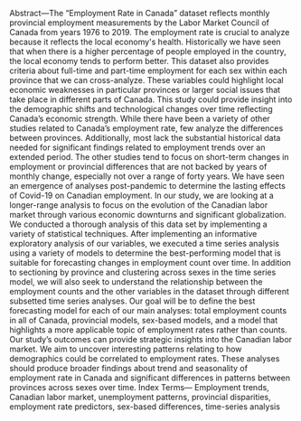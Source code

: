 Abstract—The “Employment Rate in Canada” dataset reflects monthly provincial employment measurements by the Labor Market Council of Canada from years 1976 to 2019. The employment rate is crucial to analyze because it reflects the local economy's health. Historically we have seen that when there is a higher percentage of people employed in the country, the local economy tends to perform better. This dataset also provides criteria about full-time and part-time employment for each sex within each province that we can cross-analyze. These variables could highlight local economic weaknesses in particular provinces or larger social issues that take place in different parts of Canada. This study could provide insight into the demographic shifts and technological changes over time reflecting Canada’s economic strength.
While there have been a variety of other studies related to Canada’s employment rate, few analyze the differences between provinces. Additionally, most lack the substantial historical data needed for significant findings related to employment trends over an extended period. The other studies tend to focus on short-term changes in employment or provincial differences that are not backed by years of monthly change, especially not over a range of forty years. We have seen an emergence of analyses post-pandemic to determine the lasting effects of Covid-19 on Canadian employment. In our study, we are looking at a longer-range analysis to focus on the evolution of the Canadian labor market through various economic downturns and significant globalization.
We conducted a thorough analysis of this data set by implementing a variety of statistical techniques. After implementing an informative exploratory analysis of our variables, we executed a time series analysis using a variety of models to determine the best-performing model that is suitable for forecasting changes in employment count over time. In addition to sectioning by province and clustering across sexes in the time series model, we will also seek to understand the relationship between the employment counts and the other variables in the dataset through different subsetted time series analyses. Our goal will be to define the best forecasting model for each of our main analyses: total employment counts in all of Canada, provincial models, sex-based models, and a model that highlights a more applicable topic of employment rates rather than counts.
Our study’s outcomes can provide strategic insights into the Canadian labor market. We aim to uncover interesting patterns relating to how demographics could be correlated to employment rates. These analyses should produce broader findings about trend and seasonality of employment rate in Canada and significant differences in patterns between provinces across sexes over time.
Index Terms— Employment trends, Canadian labor market, unemployment patterns, provincial disparities, employment rate predictors, sex-based differences, time-series analysis
